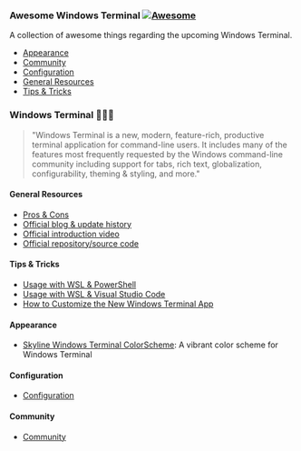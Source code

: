 ### **Awesome Windows Terminal** [![Awesome](https://awesome.re/badge-flat.svg)](https://awesome.re)
A collection of awesome things regarding the upcoming Windows Terminal.

- [Appearance](#appearance)
- [Community](#windows-terminal-community)
- [Configuration](#configuration)
- [General Resources](#windows-terminal-general-resources)
- [Tips & Tricks](#tipsandtricks)

### Windows Terminal 👨🏼‍💻
> "Windows Terminal is a new, modern, feature-rich, productive terminal application for command-line users. It includes many of the features most frequently requested by the Windows command-line community including support for tabs, rich text, globalization, configurability, theming & styling, and more."

#### General Resources
- [Pros & Cons](https://www.theregister.co.uk/2019/06/25/microsofts_new_terminal_put_through_paces/)
- [Official blog & update history](https://devblogs.microsoft.com/commandline/)
- [Official introduction video](https://www.youtube.com/watch?v=8gw0rXPMMPE)
- [Official repository/source code](https://github.com/microsoft/terminal)

#### Tips & Tricks
- [Usage with WSL & PowerShell](https://devblogs.microsoft.com/commandline/integrate-linux-commands-into-windows-with-powershell-and-the-windows-subsystem-for-linux/)
- [Usage with WSL & Visual Studio Code](https://devblogs.microsoft.com/commandline/tips-and-tricks-for-linux-development-with-wsl-and-visual-studio-code/)
- [How to Customize the New Windows Terminal App](https://www.howtogeek.com/426346/how-to-customize-the-new-windows-terminal-app/)

#### Appearance
- [Skyline Windows Terminal ColorScheme](https://github.com/Microflash/skyline-windows-terminal-colorscheme): A vibrant color scheme for Windows Terminal

#### Configuration
- [Configuration](...)

#### Community
- [Community](...)
